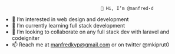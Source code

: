                                          👋 Hi, I’m @manfred-d
- 👀 I’m interested in web design and development
- 🌱 I’m currently learning full stack development
- 💞️ I’m looking to collaborate on any full stack dev with laravel and codeigniter
- 📫 Reach me at manfredkyp@gmail.com
		or on twitter @mkiprut0

